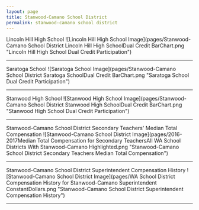 ```yaml
---
layout: page
title: Stanwood-Camano School District
permalink: stanwood-camano school district
---
```



Lincoln Hill High School
![Lincoln Hill High School Image](pages/Stanwood-Camano School District Lincoln Hill High SchoolDual Credit BarChart.png "Lincoln Hill High School Dual Credit Participation")

___

Saratoga School
![Saratoga School Image](pages/Stanwood-Camano School District Saratoga SchoolDual Credit BarChart.png "Saratoga School Dual Credit Participation")

___

Stanwood High School
![Stanwood High School Image](pages/Stanwood-Camano School District Stanwood High SchoolDual Credit BarChart.png "Stanwood High School Dual Credit Participation")

___

Stanwood-Camano School District Secondary Teachers' Median Total Compensation
![Stanwood-Camano School District Image](pages/2016-2017Median Total Compensation for Secondary TeachersAll WA School Districts With Stanwood-Camano Highlighted.png "Stanwood-Camano School District Secondary Teachers Median Total Compensation")

___

Stanwood-Camano School District Superintendent Compensation History
![Stanwood-Camano School District Image](pages/WA School District Compensation History for Stanwood-Camano Superintendent ConstantDollars.png "Stanwood-Camano School District Superintendent Compensation History")

___

